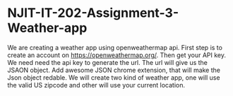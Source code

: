 # NJIT-IT-202-Assignment-3-Weather-app
We are creating a weather app using openweathermap api.
First step is to create an account on https://openweathermap.org/.
Then get your API key.
We need need the api key to generate  the url.
The url will give us the JSAON object.
Add awesome JSON chrome extension, that will make the Json object redable.
We will create two kind of weather app, one will use the valid US zipcode and other will use your current location.

